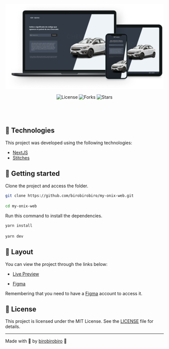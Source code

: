 <p align="center">
  <img alt="my-onix" src=".github/preview.png">
</p>

<p align="center">
  <img  src="https://img.shields.io/static/v1?label=license&message=MIT&color=131313&labelColor=323A46" alt="License">
  
  <img src="https://img.shields.io/github/forks/birobirobiro/my-onix-web?label=forks&message=MIT&color=131313&labelColor=323A46" alt="Forks">

  <img src="https://img.shields.io/github/stars/birobirobiro/my-onix-web?label=stars&message=MIT&color=131313&labelColor=323A46" alt="Stars">
</p>

<h1 align="center">
<!--     <img alt="my-onix" title="my-onix-web" src=".github/preview.gif" /> -->
</h1>

<br>

## 🧪 Technologies

This project was developed using the following technologies:

- [NextJS](https://nextjs.org/)
- [Stitches](https://stitches.dev/)

## 🚀 Getting started

Clone the project and access the folder.

```bash
git clone https://github.com/birobirobiro/my-onix-web.git

cd my-onix-web
```

Run this command to install the dependencies.

```bash
yarn install

yarn dev
```

## 🔖 Layout

You can view the project through the links below:

- [Live Preview](https://myonix.vercel.app/)

- [Figma](https://www.figma.com/file/lbP6LDjR1s9g6NbnYnwNdY/myOnix/duplicate)

Remembering that you need to have a [Figma](http://figma.com/) account to access it.

## 📝 License

This project is licensed under the MIT License. See the [LICENSE](LICENSE) file for details.

---

Made with 💜 by [birobirobiro](https://www.birobirobiro.dev) 👋
